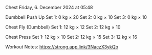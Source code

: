  Chest
Friday, 6. December 2024 at 05:48

Dumbbell Push Up
Set 1: 0 kg × 20
Set 2: 0 kg × 10
Set 3: 0 kg × 10

Chest Fly (Dumbbell)
Set 1: 12 kg × 12
Set 2: 12 kg × 10

Chest Press
Set 1: 12 kg × 10
Set 2: 12 kg × 15
Set 3: 12 kg × 16

Workout Notes: 
 https://strong.app.link/3NaczX3ykQb